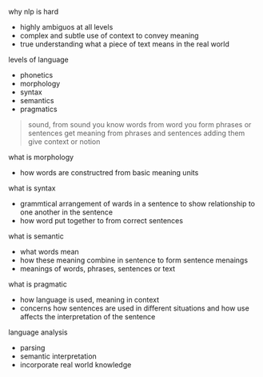 why nlp is hard
- highly ambiguos at all levels
- complex and subtle use of context to convey meaning
- true understanding what a piece of text means in the real world

levels of language
- phonetics
- morphology
- syntax
- semantics
- pragmatics

> sound, from sound you know words
> from word you form phrases or sentences
> get meaning from phrases and sentences
> adding them give context or notion

what is morphology
- how words are constructred from basic meaning units

what is syntax
- grammtical arrangement of wards in a sentence to show relationship to one another in the sentence
- how word put together to from correct sentences

what is semantic
- what words mean
- how these meaning combine in sentence to form sentence menaings
- meanings of words, phrases, sentences or text

what is pragmatic
- how language is used, meaning in context
- concerns how sentences are used in different situations and how use affects the interpretation of the sentence

language analysis
- parsing
- semantic interpretation
- incorporate real world knowledge